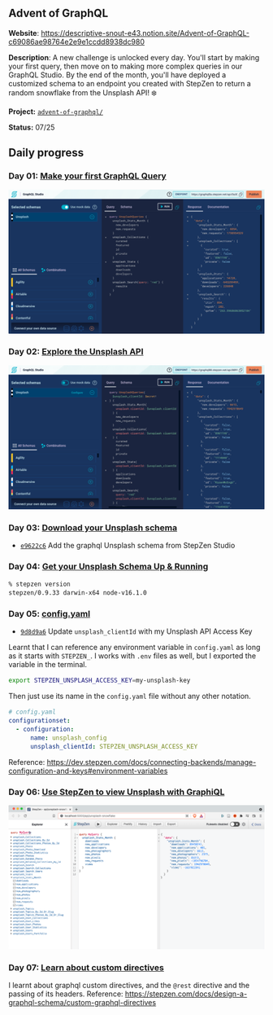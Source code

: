 ## Advent of GraphQL

**Website**: https://descriptive-snout-e43.notion.site/Advent-of-GraphQL-c69086ae98764e2e9e1ccdd8938dc980

**Description**: A new challenge is unlocked every day. You'll start by making your first query, then move on to making more complex queries in our GraphQL Studio. By the end of the month, you'll have deployed a customized schema to an endpoint you created with StepZen to return a random snowflake from the Unsplash API! ❄️ 

**Project:** [`advent-of-graphql/`](./advent-of-graphql/)

**Status:** 07/25 

## Daily progress

### Day 01: [Make your first GraphQL Query ](https://descriptive-snout-e43.notion.site/Advent-of-GraphQL-c69086ae98764e2e9e1ccdd8938dc980?p=19b7d725e6c2419b919958507ddb2790)
![StepZen Studio screenshot for Day 01](./day-01.png)

### Day 02: [Explore the Unsplash API](https://descriptive-snout-e43.notion.site/Explore-the-Unsplash-API-14ce8756b1144d4b8225ea4554738a22)
![StepZen Studio screenshot for Day 02](./day-02.png)

### Day 03: [Download your Unsplash schema](https://descriptive-snout-e43.notion.site/Advent-of-GraphQL-c69086ae98764e2e9e1ccdd8938dc980?p=4d1f91f9a1be45bf858809a6e5b9f839)
- [`e9622c6`](https://github.com/BogDAAAMN/advent-calendar-2021/commit/e9622c62e813628d82add801b776fe2d2b1daba4) Add the graphql Unsplash schema from StepZen Studio

### Day 04: [Get your Unsplash Schema Up & Running](https://descriptive-snout-e43.notion.site/Advent-of-GraphQL-c69086ae98764e2e9e1ccdd8938dc980?p=7cd95d86386448dfa73dfbd6c1c71d1c) 
```bash
% stepzen version
stepzen/0.9.33 darwin-x64 node-v16.1.0
```

### Day 05: [config.yaml](https://descriptive-snout-e43.notion.site/Advent-of-GraphQL-c69086ae98764e2e9e1ccdd8938dc980?p=594c358e3bf746898fb3867d15edcae7)
- [`9d8d9a6`](https://github.com/BogDAAAMN/advent-calendar-2021/commit/9d8d9a6123607d1c9a3e0097329b0ca4ad3a7747) Update `unsplash_clientId` with my Unsplash API Access Key

Learnt that I can reference any environment variable in `config.yaml` as long as it starts with `STEPZEN_`. I works with `.env` files as well, but I exported the variable in the terminal.

```bash
export STEPZEN_UNSPLASH_ACCESS_KEY=my-unsplash-key
```

Then just use its name in the `config.yaml` file without any other notation.

```yml
# config.yaml
configurationset:
  - configuration:
      name: unsplash_config
      unsplash_clientId: STEPZEN_UNSPLASH_ACCESS_KEY
```

Reference: https://dev.stepzen.com/docs/connecting-backends/manage-configuration-and-keys#environment-variables

### Day 06: [Use StepZen to view Unsplash with GraphiQL](https://descriptive-snout-e43.notion.site/Advent-of-GraphQL-c69086ae98764e2e9e1ccdd8938dc980?p=e8264209ccb24dcd88cbc57e47999056)
![StepZen Studio screenshot for Day 06](./day-06.png)

### Day 07: [Learn about custom directives](https://descriptive-snout-e43.notion.site/Advent-of-GraphQL-c69086ae98764e2e9e1ccdd8938dc980?p=bf548c53162d4078ab6646433fdda7db)
I learnt about graphql custom directives, and the `@rest` directive and the passing of its headers. Reference: https://stepzen.com/docs/design-a-graphql-schema/custom-graphql-directives

